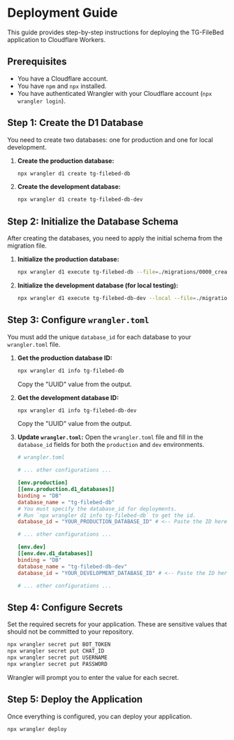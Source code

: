 # Deployment Guide

This guide provides step-by-step instructions for deploying the TG-FileBed application to Cloudflare Workers.

## Prerequisites

- You have a Cloudflare account.
- You have `npm` and `npx` installed.
- You have authenticated Wrangler with your Cloudflare account (`npx wrangler login`).

## Step 1: Create the D1 Database

You need to create two databases: one for production and one for local development.

1.  **Create the production database:**
    ```sh
    npx wrangler d1 create tg-filebed-db
    ```

2.  **Create the development database:**
    ```sh
    npx wrangler d1 create tg-filebed-db-dev
    ```

## Step 2: Initialize the Database Schema

After creating the databases, you need to apply the initial schema from the migration file.

1.  **Initialize the production database:**
    ```sh
    npx wrangler d1 execute tg-filebed-db --file=./migrations/0000_create_images_table.sql
    ```

2.  **Initialize the development database (for local testing):**
    ```sh
    npx wrangler d1 execute tg-filebed-db-dev --local --file=./migrations/0000_create_images_table.sql
    ```

## Step 3: Configure `wrangler.toml`

You must add the unique `database_id` for each database to your `wrangler.toml` file.

1.  **Get the production database ID:**
    ```sh
    npx wrangler d1 info tg-filebed-db
    ```
    Copy the "UUID" value from the output.

2.  **Get the development database ID:**
    ```sh
    npx wrangler d1 info tg-filebed-db-dev
    ```
    Copy the "UUID" value from the output.

3.  **Update `wrangler.toml`:**
    Open the `wrangler.toml` file and fill in the `database_id` fields for both the `production` and `dev` environments.

    ```toml
    # wrangler.toml

    # ... other configurations ...

    [env.production]
    [[env.production.d1_databases]]
    binding = "DB"
    database_name = "tg-filebed-db"
    # You must specify the database_id for deployments.
    # Run `npx wrangler d1 info tg-filebed-db` to get the id.
    database_id = "YOUR_PRODUCTION_DATABASE_ID" # <-- Paste the ID here

    # ... other configurations ...

    [env.dev]
    [[env.dev.d1_databases]]
    binding = "DB"
    database_name = "tg-filebed-db-dev"
    database_id = "YOUR_DEVELOPMENT_DATABASE_ID" # <-- Paste the ID here
    
    # ... other configurations ...
    ```

## Step 4: Configure Secrets

Set the required secrets for your application. These are sensitive values that should not be committed to your repository.

```sh
npx wrangler secret put BOT_TOKEN
npx wrangler secret put CHAT_ID
npx wrangler secret put USERNAME
npx wrangler secret put PASSWORD
```
Wrangler will prompt you to enter the value for each secret.

## Step 5: Deploy the Application

Once everything is configured, you can deploy your application.

```sh
npx wrangler deploy